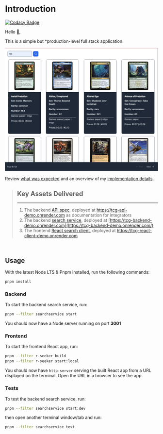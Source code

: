 # Introduction

[![Codacy Badge](https://app.codacy.com/project/badge/Grade/c6ab2ff01cd14fa1954ad1773c0c453e)](https://app.codacy.com/gh/chalu/tcgm-fullstack-demo/dashboard?utm_source=gh&utm_medium=referral&utm_content=&utm_campaign=Badge_grade)

Hello 👋,

This is a simple but *production-level full stack application.

![React client preview](./client/r-seeker/tcgm-fullstack-react-client.png)


Review [what was expected](./INSTRCTIONS.md) and an overview of my [implementation details](./DESIGN_EXPLANATION.md).

> ## Key Assets Delivered
>
> ***
>
> 1.  The backend [API spec](./api/spec/api.yaml), deployed at <https://tcg-api-demo.onrender.com> as documentation for integrators
> 2.  The backend [search service](./server/searchservice), deployed at [https://tcg-backend-demo.onrender.com](https://tcg-backend-demo.onrender.com/)
> 3.  The frontend [React search client](./client/r-seeker), deployed at <https://tcg-react-client-demo.onrender.com>

 

## Usage

With the latest Node LTS & Pnpm installed, run the following commands:

```bash
pnpm install
```

### Backend

To start the backend search service, run:

```bash
pnpm --filter searchservice start
```

You should now have a Node server running on port **3001**

### Frontend

To start the frontend React app, run:

```bash
pnpm --filter r-seeker build
pnpm --filter r-seeker start:local
```

You should now have `http-server` serving the built React app from a URL displayed on the terminal. Open the URL in a browser to see the app.

### Tests

To test the backend search service, run:

```bash
pnpm --filter searchservice start:dev
```

then open another terminal window/tab and run:

```bash
pnpm --filter searchservice test
```
